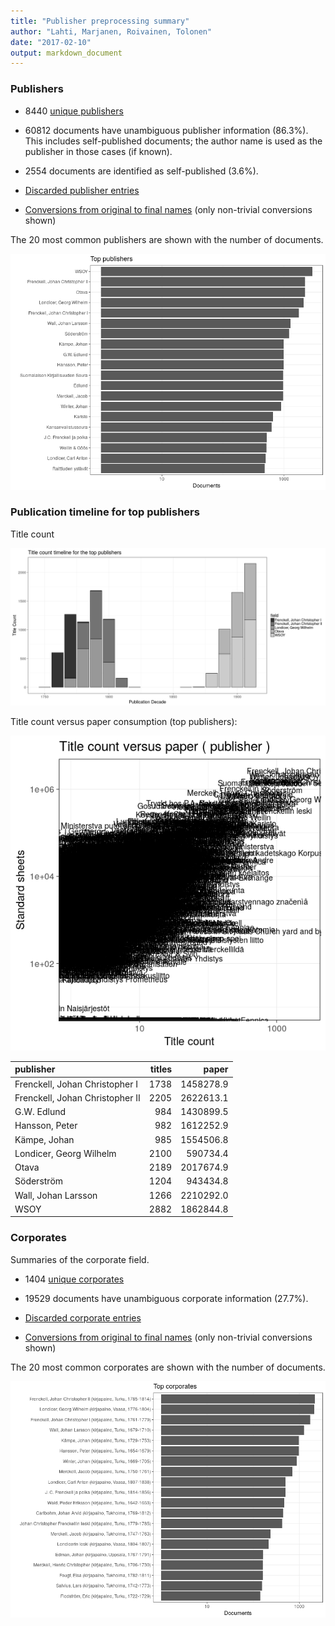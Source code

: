 ```yaml
---
title: "Publisher preprocessing summary"
author: "Lahti, Marjanen, Roivainen, Tolonen"
date: "2017-02-10"
output: markdown_document
---
```



### Publishers

 * 8440 [unique publishers](output.tables/publisher_accepted.csv)

 * 60812 documents have unambiguous publisher information (86.3%). This includes self-published documents; the author name is used as the publisher in those cases (if known).

 * 2554 documents are identified as self-published (3.6%). 

 * [Discarded publisher entries](output.tables/publisher_discarded.csv)

 * [Conversions from original to final names](output.tables/publisher_conversion_nontrivial.csv) (only non-trivial conversions shown)


The 20 most common publishers are shown with the number of documents. 

![plot of chunk summarypublisher2](figure/summarypublisher2-1.png)

### Publication timeline for top publishers

Title count

![plot of chunk summaryTop10pubtimeline](figure/summaryTop10pubtimeline-1.png)



Title count versus paper consumption (top publishers):

![plot of chunk publishertitlespapers](figure/publishertitlespapers-1.png)

|publisher                       | titles|     paper|
|:-------------------------------|------:|---------:|
|Frenckell, Johan Christopher I  |   1738| 1458278.9|
|Frenckell, Johan Christopher II |   2205| 2622613.1|
|G.W. Edlund                     |    984| 1430899.5|
|Hansson, Peter                  |    982| 1612252.9|
|Kämpe, Johan                    |    985| 1554506.8|
|Londicer, Georg Wilhelm         |   2100|  590734.4|
|Otava                           |   2189| 2017674.9|
|Söderström                      |   1204|  943434.8|
|Wall, Johan Larsson             |   1266| 2210292.0|
|WSOY                            |   2882| 1862844.8|


### Corporates

Summaries of the corporate field.

 * 1404 [unique corporates](output.tables/corporate_accepted.csv)

 * 19529 documents have unambiguous corporate information (27.7%). 

 * [Discarded corporate entries](output.tables/corporate_discarded.csv)

 * [Conversions from original to final names](output.tables/corporate_conversion_nontrivial.csv) (only non-trivial conversions shown)


The 20 most common corporates are shown with the number of documents. 

![plot of chunk summarycorporate2](figure/summarycorporate2-1.png)



